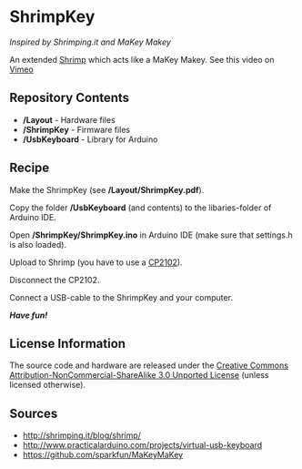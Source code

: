 ShrimpKey
===========
*Inspired by Shrimping.it and MaKey Makey*

An extended [Shrimp](http://www.shrimping.it/blog/shrimp) which acts like a MaKey Makey. 
See this video on [Vimeo](http://bit.ly/116lLel)

Repository Contents
-------------------
* **/Layout** - Hardware files
* **/ShrimpKey** - Firmware files
* **/UsbKeyboard** - Library for Arduino

Recipe
------
Make the ShrimpKey (see **/Layout/ShrimpKey.pdf**).

Copy the folder **/UsbKeyboard** (and contents) to the libaries-folder of Arduino IDE.

Open **/ShrimpKey/ShrimpKey.ino** in Arduino IDE (make sure that settings.h is also loaded).

Upload to Shrimp (you have to use a [CP2102](http://www.aliexpress.com/store/product/New-Shop-Sale-5pcs-lot-CP2102-Serial-Converter-USB-2-0-To-TTL-UART-6PIN-Module/213957_623537804.html)).

Disconnect the CP2102.

Connect a USB-cable to the ShrimpKey and your computer.

***Have fun!***

License Information
-------------------

The source code and hardware are released under the [Creative Commons Attribution-NonCommercial-ShareAlike 3.0 Unported License](http://creativecommons.org/licenses/by-nc-sa/3.0/) (unless licensed otherwise). 


Sources
-------
* http://shrimping.it/blog/shrimp/
* http://www.practicalarduino.com/projects/virtual-usb-keyboard
* https://github.com/sparkfun/MaKeyMaKey
